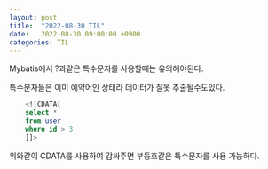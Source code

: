 ```yaml
---
layout: post
title:  "2022-08-30 TIL"
date:   2022-08-30 09:00:00 +0900
categories: TIL
---
```


Mybatis에서 ?과같은 특수문자를 사용할때는 유의해야된다.

특수문자들은 이미 예약어인 상태라 데이터가 잘못 추출될수도있다.

```SQL
    <![CDATA[
    select *
    from user
    where id > 3
    ]]>
```
위와같이 CDATA를 사용하여 감싸주면 부등호같은 특수문자를 사용 가능하다.